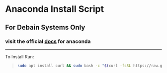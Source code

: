 # Anaconda Install Script

## **For Debain Systems Only**

### visit the official [docs](https://docs.anaconda.com/anaconda/install/linux/) for anaconda  
-----
To Install Run:
> ```bash
> sudo apt install curl && sudo bash -c "$(curl -fsSL https://raw.githubusercontent.com/Quantaindew/anaconda-install/main/script.sh)"
> ```


